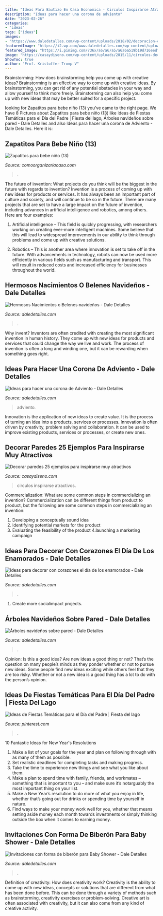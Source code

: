 ```yaml
---
title: "Ideas Para Bautizo En Casa Economica - Circulos Inspirarse Atractivos"
description: "Ideas para hacer una corona de adviento"
date: "2023-02-26"
categories:
- "ideas"
tags: ["ideas"]
images:
- "https://www.daledetalles.com/wp-content/uploads/2018/02/decoracion-con-corazones26-768x1024.jpg"
featuredImage: "https://i2.wp.com/www.daledetalles.com/wp-content/uploads/2016/09/corona-de-adviento2.jpg"
featured_image: "https://i.pinimg.com/736x/a6/a6/a5/a6a6a519b19d716eedf9635f82d55ea0.jpg"
image: "https://casaydiseno.com/wp-content/uploads/2015/11/circulos-decoranda-pared-azul.jpg"
ShowToc: true
author: "Prof. Kristoffer Tromp V"
---
```



Brainstorming: How does brainstorming help you come up with creative ideas?
Brainstorming is an effective way to come up with creative ideas. By brainstorming, you can get rid of any potential obstacles in your way and allow yourself to think more freely. Brainstorming can also help you come up with new ideas that may be better suited for a specific project.

	

		
looking for Zapatitos para bebe niño (13) you've came to the right page. We have 8 Pictures about Zapatitos para bebe niño (13) like Ideas de Fiestas Temáticas para el Día del Padre | Fiesta del lago, Árboles navideños sobre pared - Dale Detalles and also Ideas para hacer una corona de Adviento - Dale Detalles. Here it is:
		
    
## Zapatitos Para Bebe Niño (13)

<img loading=lazy src="https://comoorganizarlacasa.com/wp-content/uploads/2016/04/Zapatitos-para-bebe-niño-13.jpg" onerror="this.onerror=null;this.src='https://tse4.mm.bing.net/th?id=OIP.sZ7pEg1BWgL9kIUjveMbiwDhEs&amp;pid=15.1';" alt="Zapatitos para bebe niño (13)">

_Source: comoorganizarlacasa.com_

>. 

	

The future of invention: What projects do you think will be the biggest in the future with regards to invention?
Invention is a process of coming up with new ideas for products or services. It has always been an important part of culture and society, and will continue to be so in the future. There are many projects that are set to have a large impact on the future of invention, including advances in artificial intelligence and robotics, among others. Here are four examples:
1) Artificial intelligence – This field is quickly progressing, with researchers working on creating ever-more intelligent machines. Some believe that this will lead to widespread improvements in our ability to think through problems and come up with creative solutions.

2) Robotics – This is another area where innovation is set to take off in the future. With advancements in technology, robots can now be used more efficiently in various fields such as manufacturing and transport. This will result in reduced costs and increased efficiency for businesses throughout the world.

    
## Hermosos Nacimientos O Belenes Navideños - Dale Detalles

<img loading=lazy src="https://i2.wp.com/www.daledetalles.com/wp-content/uploads/2016/12/nacimiento15.jpg" onerror="this.onerror=null;this.src='https://tse4.mm.bing.net/th?id=OIP.c5mb8eBf0u_VJoZZmKAVSwHaFL&amp;pid=15.1';" alt="Hermosos Nacimientos o Belenes navideños - Dale Detalles">

_Source: daledetalles.com_

>. 

	

Why invent?
Inventors are often credited with creating the most significant invention in human history. They come up with new ideas for products and services that could change the way we live and work. The process of invention is often a long and winding one, but it can be rewarding when something goes right.

    
## Ideas Para Hacer Una Corona De Adviento - Dale Detalles

<img loading=lazy src="https://i2.wp.com/www.daledetalles.com/wp-content/uploads/2016/09/corona-de-adviento2.jpg" onerror="this.onerror=null;this.src='https://tse4.mm.bing.net/th?id=OIP.wcS7TgNmNw_ikb1iiBDvBAHaHa&amp;pid=15.1';" alt="Ideas para hacer una corona de Adviento - Dale Detalles">

_Source: daledetalles.com_

>adviento. 

	

Innovation is the application of new ideas to create value. It is the process of turning an idea into a products, services or processes. Innovation is often driven by creativity, problem solving and collaboration. It can be used to improve existing products, services or processes, or create new ones.

    
## Decorar Paredes 25 Ejemplos Para Inspirarse Muy Atractivos

<img loading=lazy src="https://casaydiseno.com/wp-content/uploads/2015/11/circulos-decoranda-pared-azul.jpg" onerror="this.onerror=null;this.src='https://tse3.mm.bing.net/th?id=OIP.qcKX83dkfARJT9WFi56baAHaJ4&amp;pid=15.1';" alt="Decorar paredes 25 ejemplos para inspirarse muy atractivos">

_Source: casaydiseno.com_

>circulos inspirarse atractivos. 

	

Commercialization: What are some common steps in commercializing an invention?
Commercialization can be different things from product to product, but the following are some common steps in commercializing an invention:
1. Developing a conceptually sound idea 
2. Identifying potential markets for the product 
3. Evaluating the feasibility of the product 
4.launching a marketing campaign 

    
## Ideas Para Decorar Con Corazones El Día De Los Enamorados - Dale Detalles

<img loading=lazy src="https://www.daledetalles.com/wp-content/uploads/2018/02/decoracion-con-corazones26-768x1024.jpg" onerror="this.onerror=null;this.src='https://tse2.mm.bing.net/th?id=OIP.HDuYjJdbqKB12UsuBd6HUwHaJ4&amp;pid=15.1';" alt="Ideas para decorar con corazones el día de los enamorados - Dale Detalles">

_Source: daledetalles.com_

>. 

	

1. Create more socialimpact projects.

    
## Árboles Navideños Sobre Pared - Dale Detalles

<img loading=lazy src="https://www.daledetalles.com/wp-content/uploads/2017/11/pinos-navideños-sobre-pared3-1068x1430.jpg" onerror="this.onerror=null;this.src='https://tse2.mm.bing.net/th?id=OIP.iX08kt5gPAfY7Wi4vezZaQHaJ6&amp;pid=15.1';" alt="Árboles navideños sobre pared - Dale Detalles">

_Source: daledetalles.com_

>. 

	

Opinion: Is this a good idea?
Are new ideas a good thing or not? That’s the question on many people’s minds as they ponder whether or not to pursue new ideas. Some people find new ideas exciting while others feel that they are too risky. Whether or not a new idea is a good thing has a lot to do with the person’s opinion.

    
## Ideas De Fiestas Temáticas Para El Día Del Padre | Fiesta Del Lago

<img loading=lazy src="https://i.pinimg.com/736x/a6/a6/a5/a6a6a519b19d716eedf9635f82d55ea0.jpg" onerror="this.onerror=null;this.src='https://tse1.mm.bing.net/th?id=OIP.NkyZFPjcJ2pyu9azosgIPgHaJ3&amp;pid=15.1';" alt="Ideas de Fiestas Temáticas para el Día del Padre | Fiesta del lago">

_Source: pinterest.com_

>. 

	

10 Fantastic Ideas for New Year's Resolutions
1. Make a list of your goals for the year and plan on following through with as many of them as possible. 
2. Set realistic deadlines for completing tasks and making progress. 
3. Take the time to experience new things and see what you like about them. 
4. Make a plan to spend time with family, friends, and workmates – something that is important to you – and make sure it’s notarguably the most important thing on your list. 
5. Make a New Year’s resolution to do more of what you enjoy in life, whether that’s going out for drinks or spending time by yourself in nature. 
6. Find ways to make your money work well for you, whether that means setting aside money each month towards investments or simply thinking outside the box when it comes to earning money.

    
## Invitaciones Con Forma De Biberón Para Baby Shower - Dale Detalles

<img loading=lazy src="https://i0.wp.com/www.daledetalles.com/wp-content/uploads/2017/09/invitacion-para-baby-shower10.jpg?resize=501%2C668" onerror="this.onerror=null;this.src='https://tse1.mm.bing.net/th?id=OIP.cE-kNBaleme-q2s0EK4ooQHaJ4&amp;pid=15.1';" alt="Invitaciones con forma de biberón para Baby Shower - Dale Detalles">

_Source: daledetalles.com_

>. 

	

Definition of creativity: How does creativity work?
Creativity is the ability to come up with new ideas, concepts or solutions that are different from what has been done before. This can be done through a variety of methods such as brainstorming, creativity exercises or problem-solving. Creative art is often associated with creativity, but it can also come from any kind of creative activity.

